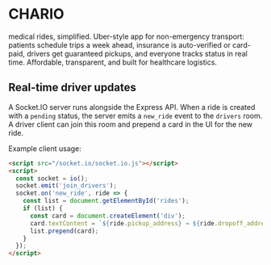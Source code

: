 # CHARIO
medical rides, simplified. Uber-style app for non-emergency transport: patients schedule trips a week ahead, insurance is auto-verified or card-paid, drivers get guaranteed pickups, and everyone tracks status in real time. Affordable, transparent, and built for healthcare logistics.

## Real-time driver updates

A Socket.IO server runs alongside the Express API. When a ride is created with a `pending` status, the server emits a `new_ride` event to the `drivers` room. A driver client can join this room and prepend a card in the UI for the new ride.

Example client usage:

```html
<script src="/socket.io/socket.io.js"></script>
<script>
  const socket = io();
  socket.emit('join_drivers');
  socket.on('new_ride', ride => {
    const list = document.getElementById('rides');
    if (list) {
      const card = document.createElement('div');
      card.textContent = `${ride.pickup_address} → ${ride.dropoff_address}`;
      list.prepend(card);
    }
  });
</script>
```
